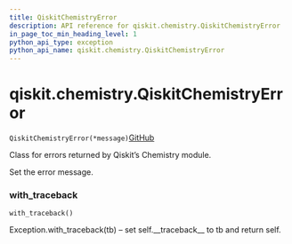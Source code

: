 ```yaml
---
title: QiskitChemistryError
description: API reference for qiskit.chemistry.QiskitChemistryError
in_page_toc_min_heading_level: 1
python_api_type: exception
python_api_name: qiskit.chemistry.QiskitChemistryError
---
```


# qiskit.chemistry.QiskitChemistryError

<span id="qiskit.chemistry.QiskitChemistryError" />

`QiskitChemistryError(*message)`[GitHub](https://github.com/qiskit-community/qiskit-aqua/tree/stable/0.9/qiskit/chemistry/qiskit_chemistry_error.py "view source code")

Class for errors returned by Qiskit’s Chemistry module.

Set the error message.

### with\_traceback

<span id="qiskit.chemistry.QiskitChemistryError.with_traceback" />

`with_traceback()`

Exception.with\_traceback(tb) – set self.\_\_traceback\_\_ to tb and return self.

